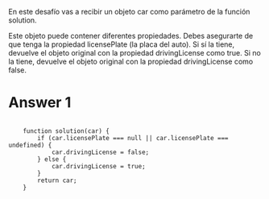 En este desafío vas a recibir un objeto car como parámetro de la función solution.

Este objeto puede contener diferentes propiedades. Debes asegurarte de que tenga la propiedad licensePlate (la placa del auto). Si sí la tiene, devuelve el objeto original con la propiedad drivingLicense como true. Si no la tiene, devuelve el objeto original con la propiedad drivingLicense como false.

# Answer 1
<code>
    function solution(car) {
        if (car.licensePlate === null || car.licensePlate === undefined) {
            car.drivingLicense = false;
        } else {
            car.drivingLicense = true;
        }
        return car;
    }
</code>